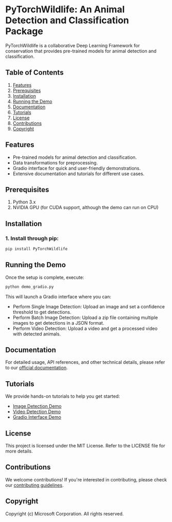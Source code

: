 
# PyTorchWildlife: An Animal Detection and Classification Package

PyTorchWildlife is a collaborative Deep Learning Framework for conservation that provides pre-trained models for animal detection and classification.

## Table of Contents
1. [Features](#features)
2. [Prerequisites](#prerequisites)
3. [Installation](#installation)
4. [Running the Demo](#running-the-demo)
5. [Documentation](#documentation)
6. [Tutorials](#tutorials)
7. [License](#license)
8. [Contributions](#contributions)
9. [Copyright](#copyright)

## Features

- Pre-trained models for animal detection and classification.
- Data transformations for preprocessing.
- Gradio interface for quick and user-friendly demonstrations.
- Extensive documentation and tutorials for different use cases.

## Prerequisites

1. Python 3.x
2. NVIDIA GPU (for CUDA support, although the demo can run on CPU)

## Installation

### 1. Install through pip:
```bash
pip install PyTorchWildlife
```

## Running the Demo

Once the setup is complete, execute:

```bash
python demo_gradio.py
```

This will launch a Gradio interface where you can:

- Perform Single Image Detection: Upload an image and set a confidence threshold to get detections.
- Perform Batch Image Detection: Upload a zip file containing multiple images to get detections in a JSON format.
- Perform Video Detection: Upload a video and get a processed video with detected animals.

## Documentation

For detailed usage, API references, and other technical details, please refer to our [official documentation](#link_to_documentation).

## Tutorials

We provide hands-on tutorials to help you get started:

- [Image Detection Demo](#link_to_image_detection_demo)
- [Video Detection Demo](#link_to_video_detection_demo)
- [Gradio Interface Demo](#link_to_gradio_demo)

## License

This project is licensed under the MIT License. Refer to the LICENSE file for more details.

## Contributions

We welcome contributions! If you're interested in contributing, please check our [contributing guidelines](#link_to_contributing_guidelines).

## Copyright

Copyright (c) Microsoft Corporation. All rights reserved.
